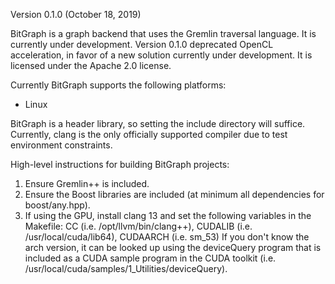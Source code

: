 Version 0.1.0 (October 18, 2019)

BitGraph is a graph backend that uses the Gremlin traversal language.  It is currently under development.  Version 0.1.0 deprecated OpenCL acceleration, in favor of a new solution currently under development.
It is licensed under the Apache 2.0 license.

Currently BitGraph supports the following platforms:
  - Linux

BitGraph is a header library, so setting the include directory will suffice.
Currently, clang is the only officially supported compiler due to test environment constraints.

High-level instructions for building BitGraph projects:
1. Ensure Gremlin++ is included.
2. Ensure the Boost libraries are included (at minimum all dependencies for boost/any.hpp).
3. If using the GPU, install clang 13 and set the following variables in the Makefile: CC (i.e. /opt/llvm/bin/clang++), CUDALIB (i.e. /usr/local/cuda/lib64), CUDAARCH (i.e. sm_53)
   If you don't know the arch version, it can be looked up using the deviceQuery program that is included as a CUDA sample program in the CUDA toolkit (i.e. /usr/local/cuda/samples/1_Utilities/deviceQuery).
